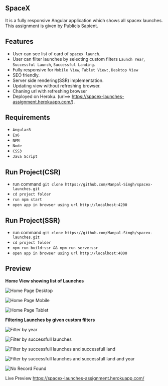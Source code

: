 SpaceX
------------------------------
It is a fully responsive Angular application which shows all spacex launches. This assignment is given by Publicis Sapient.

Features
------------------------------
* User can see list of card of `spacex launch`.
* User can filter launches by selecting custom filters `Launch Year`, `Successful Launch`, `Successful Landing`.
* Fully responsive for `Mobile View`, `Tablet View:`, `Desktop View`
* SEO friendly.
* Server side rendering(SSR) implementation.
* Updating view without refreshing browser.
* Chaning url with refreshing browser
* Deployed on Heroku. (url==>  https://spacex-launches-assignment.herokuapp.com/).


Requirements
------------------------------

* ``Angular8``
* ``Es6``
* ``NPM``
* ``Node``
* ``CSS3``
* ``Java Script``

Run Project(CSR)
------------------------------
* run command ``git clone https://github.com/Manpal-Singh/spacex-launches.git``
* ``cd project folder``
* ``run npm start``
* ``open app in browser using url http://localhost:4200``

Run Project(SSR)
------------------------------
* run command ``git clone https://github.com/Manpal-Singh/spacex-launches.git``
* ``cd project folder``
* ``npm run build:ssr && npm run serve:ssr``
* ``open app in browser using url http://localhost:4000``


Preview
------------------------------

**Home View showing list of Launches**

![Home Page Desktop](https://imgur.com/6VXabPm.jpg)

![Home Page Mobile](https://imgur.com/ECVltA1.jpg)

![Home Page Tablet](https://imgur.com/3gAQgu9.jpg)

**Filtering Launches by given custom filters**

![Filter by year](https://imgur.com/qwH1RPb.jpg)

![Filter by successfull launches](https://imgur.com/t9iWGtT.jpg)

![Filter by successfull launches and successfull land](https://imgur.com/BIOgDFN.jpg)

![Filter by successfull launches and successfull land and year](https://imgur.com/KSovVdT.jpg)

![No Record Found](https://imgur.com/vQSIY2h.jpg)


Live Preview https://spacex-launches-assignment.herokuapp.com/

